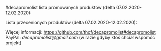 #decapromolist lista promowanych produktów (delta 07.02.2020-12.02.2020):


Lista przecenionych produktów (delta 07.02.2020-12.02.2020):

Więcej informacji: https://github.com/thof/decapromolist#decapromolist  
PayPal: _decapromolist@gmail.com_ (w razie gdyby ktoś chciał wspomóc projekt)  
